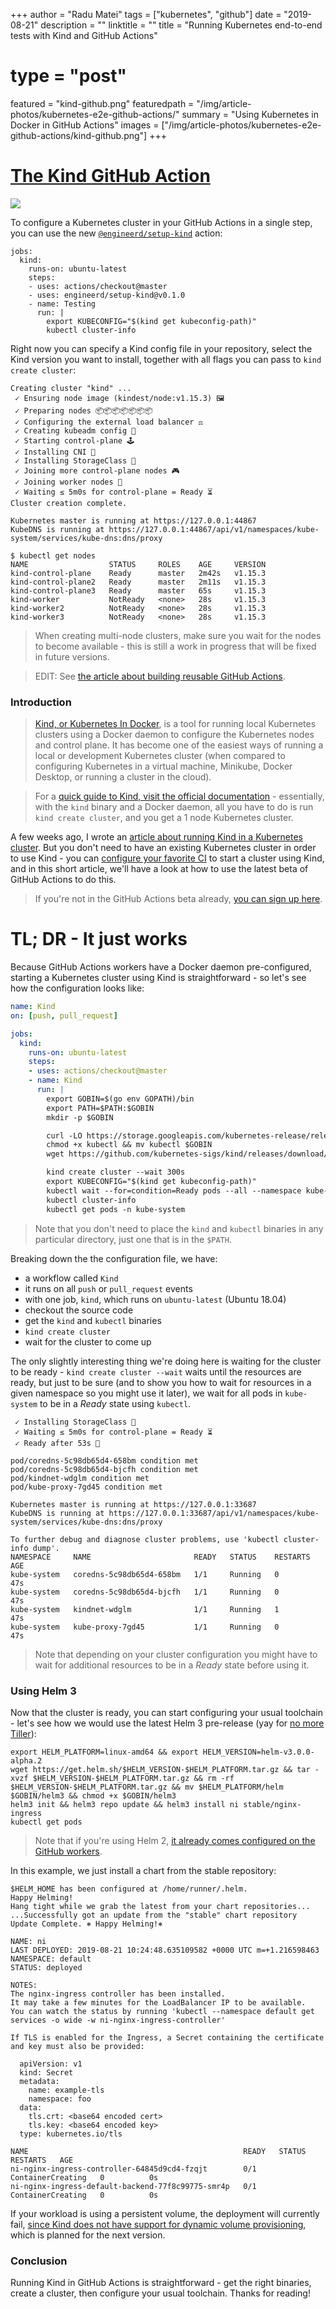 +++
author = "Radu Matei"
tags = ["kubernetes", "github"]
date = "2019-08-21"
description = ""
linktitle = ""
title = "Running Kubernetes end-to-end tests with Kind and GitHub Actions"
# type = "post"
featured = "kind-github.png"
featuredpath = "/img/article-photos/kubernetes-e2e-github-actions/"
summary = "Using Kubernetes in Docker in GitHub Actions"
images = ["/img/article-photos/kubernetes-e2e-github-actions/kind-github.png"]
+++

# [The Kind GitHub Action][kind]

[![](/img/article-photos/building-github-actions/marketplace.PNG)][kind-action]


To configure a Kubernetes cluster in your GitHub Actions in a single step, you can use the new [`@engineerd/setup-kind`][kind-action] action:

```
jobs:
  kind:
    runs-on: ubuntu-latest
    steps:
    - uses: actions/checkout@master
    - uses: engineerd/setup-kind@v0.1.0
    - name: Testing
      run: |
        export KUBECONFIG="$(kind get kubeconfig-path)"
        kubectl cluster-info
```

Right now you can specify a Kind config file in your repository, select the Kind version you want to install, together with all flags you can pass to `kind create cluster`:

```
Creating cluster "kind" ...
 ✓ Ensuring node image (kindest/node:v1.15.3) 🖼
 ✓ Preparing nodes 📦📦📦📦📦📦📦
 ✓ Configuring the external load balancer ⚖️
 ✓ Creating kubeadm config 📜
 ✓ Starting control-plane 🕹️
 ✓ Installing CNI 🔌
 ✓ Installing StorageClass 💾
 ✓ Joining more control-plane nodes 🎮
 ✓ Joining worker nodes 🚜
 ✓ Waiting ≤ 5m0s for control-plane = Ready ⏳
Cluster creation complete.

Kubernetes master is running at https://127.0.0.1:44867
KubeDNS is running at https://127.0.0.1:44867/api/v1/namespaces/kube-system/services/kube-dns:dns/proxy

$ kubectl get nodes
NAME                  STATUS     ROLES    AGE     VERSION
kind-control-plane    Ready      master   2m42s   v1.15.3
kind-control-plane2   Ready      master   2m11s   v1.15.3
kind-control-plane3   Ready      master   65s     v1.15.3
kind-worker           NotReady   <none>   28s     v1.15.3
kind-worker2          NotReady   <none>   28s     v1.15.3
kind-worker3          NotReady   <none>   28s     v1.15.3
```
> When creating multi-node clusters, make sure you wait for the nodes to become available - this is still a work in progress that will be fixed in future versions.

> EDIT: See [the article about building reusable GitHub Actions](https://radu-matei.com/blog/building-github-actions/).


### Introduction

> [Kind, or Kubernetes In Docker][kind], is a tool for running local Kubernetes clusters using a Docker daemon to configure the Kubernetes nodes and control plane. It has become one of the easiest ways of running a local or development Kubernetes cluster (when compared to configuring Kubernetes in a virtual machine, Minikube, Docker Desktop, or running a cluster in the cloud).

> For a [quick guide to Kind, visit the official documentation][kind-quick-start] - essentially, with the `kind` binary and a Docker daemon, all you have to do is run `kind create cluster`, and you get a 1 node Kubernetes cluster.

A few weeks ago, I wrote an [article about running Kind in a Kubernetes cluster][kind-brigade]. But you don't need to have an existing Kubernetes cluster in order to use Kind - you can [configure your favorite CI][kind-ci-examples] to start a cluster using Kind, and in this short article, we'll have a look at how to use the latest beta of GitHub Actions to do this.

> If you're not in the GitHub Actions beta already, [you can sign up here][beta].

# TL; DR - It just works

Because GitHub Actions workers have a Docker daemon pre-configured, starting a Kubernetes cluster using Kind is straightforward - so let's see how the configuration looks like:

```yaml
name: Kind
on: [push, pull_request]

jobs:
  kind:
    runs-on: ubuntu-latest
    steps:
    - uses: actions/checkout@master
    - name: Kind
      run: |
        export GOBIN=$(go env GOPATH)/bin
        export PATH=$PATH:$GOBIN
        mkdir -p $GOBIN

        curl -LO https://storage.googleapis.com/kubernetes-release/release/`curl -s https://storage.googleapis.com/kubernetes-release/release/stable.txt`/bin/linux/amd64/kubectl
        chmod +x kubectl && mv kubectl $GOBIN
        wget https://github.com/kubernetes-sigs/kind/releases/download/v0.5.0/kind-linux-amd64 && chmod +x kind-linux-amd64 && mv kind-linux-amd64 $GOBIN/kind

        kind create cluster --wait 300s
        export KUBECONFIG="$(kind get kubeconfig-path)"
        kubectl wait --for=condition=Ready pods --all --namespace kube-system
        kubectl cluster-info
        kubectl get pods -n kube-system
```

> Note that you don't need to place the `kind` and `kubectl` binaries in any particular directory, just one that is in the `$PATH`.

Breaking down the the configuration file, we have:

- a workflow called `Kind`
- it runs on all `push` or `pull_request` events
- with one job, `kind`, which runs on `ubuntu-latest` (Ubuntu 18.04)
- checkout the source code
- get the `kind` and `kubectl` binaries
- `kind create cluster`
- wait for the cluster to come up

The only slightly interesting thing we're doing here is waiting for the cluster to be ready - `kind create cluster --wait` waits until the resources are ready, but just to be sure (and to show you how to wait for resources in a given namespace so you might use it later), we wait for all pods in `kube-system` to be in a _Ready_ state using `kubectl`.
```
 ✓ Installing StorageClass 💾
 ✓ Waiting ≤ 5m0s for control-plane = Ready ⏳
 ✓ Ready after 53s 💚

pod/coredns-5c98db65d4-658bm condition met
pod/coredns-5c98db65d4-bjcfh condition met
pod/kindnet-wdglm condition met
pod/kube-proxy-7gd45 condition met

Kubernetes master is running at https://127.0.0.1:33687
KubeDNS is running at https://127.0.0.1:33687/api/v1/namespaces/kube-system/services/kube-dns:dns/proxy

To further debug and diagnose cluster problems, use 'kubectl cluster-info dump'.
NAMESPACE     NAME                       READY   STATUS    RESTARTS   AGE
kube-system   coredns-5c98db65d4-658bm   1/1     Running   0          47s
kube-system   coredns-5c98db65d4-bjcfh   1/1     Running   0          47s
kube-system   kindnet-wdglm              1/1     Running   1          47s
kube-system   kube-proxy-7gd45           1/1     Running   0          47s
```

> Note that depending on your cluster configuration you might have to wait for additional resources to be in a _Ready_ state before using it.

### Using Helm 3

Now that the cluster is ready, you can start configuring your usual toolchain - let's see how we would use the latest Helm 3 pre-release (yay for [no more Tiller][helm-blog]):

```
export HELM_PLATFORM=linux-amd64 && export HELM_VERSION=helm-v3.0.0-alpha.2
wget https://get.helm.sh/$HELM_VERSION-$HELM_PLATFORM.tar.gz && tar -xvzf $HELM_VERSION-$HELM_PLATFORM.tar.gz && rm -rf $HELM_VERSION-$HELM_PLATFORM.tar.gz && mv $HELM_PLATFORM/helm $GOBIN/helm3 && chmod +x $GOBIN/helm3
helm3 init && helm3 repo update && helm3 install ni stable/nginx-ingress
kubectl get pods
```

> Note that if you're using Helm 2, [it already comes configured on the GitHub workers][software-workers].


In this example, we just install a chart from the stable repository:


```
$HELM_HOME has been configured at /home/runner/.helm.
Happy Helming!
Hang tight while we grab the latest from your chart repositories...
...Successfully got an update from the "stable" chart repository
Update Complete. ⎈ Happy Helming!⎈

NAME: ni
LAST DEPLOYED: 2019-08-21 10:24:48.635109582 +0000 UTC m=+1.216598463
NAMESPACE: default
STATUS: deployed

NOTES:
The nginx-ingress controller has been installed.
It may take a few minutes for the LoadBalancer IP to be available.
You can watch the status by running 'kubectl --namespace default get services -o wide -w ni-nginx-ingress-controller'

If TLS is enabled for the Ingress, a Secret containing the certificate and key must also be provided:

  apiVersion: v1
  kind: Secret
  metadata:
    name: example-tls
    namespace: foo
  data:
    tls.crt: <base64 encoded cert>
    tls.key: <base64 encoded key>
  type: kubernetes.io/tls

NAME                                                READY   STATUS              RESTARTS   AGE
ni-nginx-ingress-controller-64845d9cd4-fzqjt        0/1     ContainerCreating   0          0s
ni-nginx-ingress-default-backend-77f8c99775-smr4p   0/1     ContainerCreating   0          0s
```

If your workload is using a persistent volume, the deployment will currently fail, [since Kind does not have support for dynamic volume provisioning][kind-pvc], which is planned for the next version.

### Conclusion

Running Kind in GitHub Actions is straightforward - get the right binaries, create a cluster, then configure your usual toolchain.
Thanks for reading!

[kind]: https://kind.sigs.k8s.io/
[kind-quick-start]: https://kind.sigs.k8s.io/docs/user/quick-start/
[kind-ci-examples]: https://github.com/kind-ci/examples
[kind-brigade]: https://radu-matei.com/blog/kubernetes-e2e-kind-brigade/
[beta]: https://github.com/features/actions/signup/
[helm-blog]: https://helm.sh/blog/helm-3-preview-pt2/
[software-workers]: https://help.github.com/en/articles/software-in-virtual-environments-for-github-actions
[kind-pvc]: https://github.com/kubernetes-sigs/kind/issues/118

[kind-action]: https://github.com/marketplace/actions/kind-kubernetes-in-docker-action
